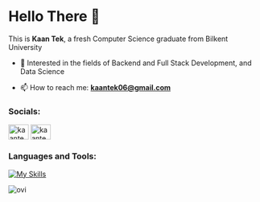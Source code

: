 <h1 align="left">Hello There 👋 </h1>

This is **Kaan Tek**, a fresh Computer Science graduate from Bilkent University

- 🔭 Interested in the fields of Backend and Full Stack Development, and Data Science

- 📫 How to reach me: **kaantek06@gmail.com**

<h3 align="left">Socials:</h3>
<p align="left">
<a href="https://linkedin.com/in/kaan-tek-a299bb195" target="blank"><img align="center" src="https://raw.githubusercontent.com/rahuldkjain/github-profile-readme-generator/master/src/images/icons/Social/linked-in-alt.svg" alt="kaantek" height="30" width="40" /></a>
<a href="https://www.leetcode.com/KaanTek" target="blank"><img align="center" src="https://raw.githubusercontent.com/rahuldkjain/github-profile-readme-generator/master/src/images/icons/Social/leet-code.svg" alt="kaantek" height="30" width="40" /></a>
</p>

<h3 align="left">Languages and Tools:</h3>

[![My Skills](https://skillicons.dev/icons?i=python,java,kotlin,pytorch,spring,mysql,aws)](https://skillicons.dev)

<img src="https://github-readme-stats.vercel.app/api/top-langs?username=KaanTekTr&show_icons=true&locale=en&layout=compact&theme=chartreuse-dark" alt="ovi" />
